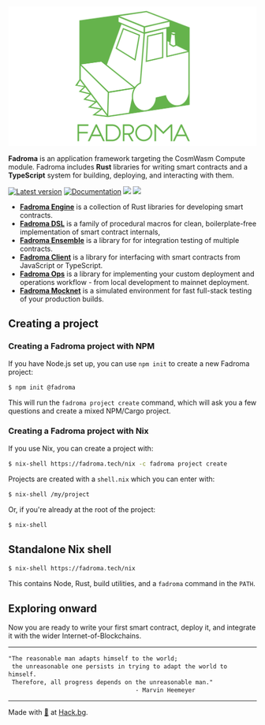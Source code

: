 [![Fadroma](./homepage/logo.svg)](https://fadroma.tech)

**Fadroma** is an application framework targeting the CosmWasm Compute module.
Fadroma includes **Rust** libraries for writing smart contracts and a
**TypeScript** system for building, deploying, and interacting with them.

[![Latest version](https://img.shields.io/crates/v/fadroma.svg?color=%2365b34c&style=for-the-badge)](https://crates.io/crates/fadroma)
[![Documentation](https://img.shields.io/docsrs/fadroma/latest?color=%2365b34c&style=for-the-badge)](https://docs.rs/fadroma)
[![](https://img.shields.io/npm/v/@fadroma/core?color=%2365b34c&label=%40fadroma%2Fcore&style=for-the-badge)](https://www.npmjs.com/package/@fadroma/core)
[![](https://img.shields.io/npm/v/@fadroma/scrt?color=%2365b34c&label=%40fadroma%2Fscrt&style=for-the-badge)](https://www.npmjs.com/package/@fadroma/scrt)

* [**Fadroma Engine**](https://fadroma.tech/rs/fadroma/index.html) is a collection of
  Rust libraries for developing smart contracts.
* [**Fadroma DSL**](https://fadroma.tech/rs/fadroma_proc_derive/index.html)
  is a family of procedural macros for clean, boilerplate-free implementation
  of smart contract internals,
* [**Fadroma Ensemble**](https://fadroma.tech/rs/fadroma/ensemble/index.html)
  is a library for for integration testing of multiple contracts.
* [**Fadroma Client**](https://fadroma.tech/js/modules/_fadroma_client.html) is a library for
  interfacing with smart contracts from JavaScript or TypeScript.
* [**Fadroma Ops**](https://fadroma.tech/js/modules/_fadroma_ops.html) is
  a library for implementing your custom deployment and operations workflow - from local development
  to mainnet deployment.
* [**Fadroma Mocknet**](https://fadroma.tech/js/classes/_fadroma_ops.Mocknet.html) is
  a simulated environment for fast full-stack testing of your production builds.

## Creating a project

### Creating a Fadroma project with NPM

If you have Node.js set up, you can use `npm init` to create a new Fadroma project:

```sh
$ npm init @fadroma
```

This will run the `fadroma project create` command,
which will ask you a few questions and create a mixed NPM/Cargo project.

### Creating a Fadroma project with Nix

If you use Nix, you can create a project with:

```sh
$ nix-shell https://fadroma.tech/nix -c fadroma project create
```

Projects are created with a `shell.nix` which you can enter with:

```sh
$ nix-shell /my/project
```

Or, if you're already at the root of the project:

```sh
$ nix-shell
```

## Standalone Nix shell

```sh
$ nix-shell https://fadroma.tech/nix
```

This contains Node, Rust, build utilities,
and a `fadroma` command in the `PATH`.

## Exploring onward

Now you are ready to write your first smart contract, deploy it,
and integrate it with the wider Internet-of-Blockchains.

---

```
"The reasonable man adapts himself to the world;
 the unreasonable one persists in trying to adapt the world to himself.
 Therefore, all progress depends on the unreasonable man."
                                    - Marvin Heemeyer
```

---

Made with [💚](mailto:hello@hack.bg) at [Hack.bg](https://hack.bg).
